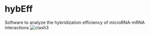 # hybEff
Software to analyze the hybridization efficiency of microRNA-mRNA interactions
![clash3](https://github.com/nungerleider/hybEff/assets/23278950/d17f94cc-c38b-4d48-8a4a-2be6f7d4c166)
